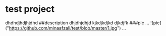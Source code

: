 # test project
dhdhdjhdjhjdhd
##description
dhjdhjdhjd
kjkdjkdjkd
djkdjfk
###pic
...
![pic]
("https://github.com/minaafzali/test/blob/master/1.jpg")
...
